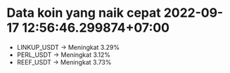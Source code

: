 # Data koin yang naik cepat 2022-09-17 12:56:46.299874+07:00

* LINKUP_USDT -> Meningkat 3.29%
* PERL_USDT -> Meningkat 3.12%
* REEF_USDT -> Meningkat 3.73%
